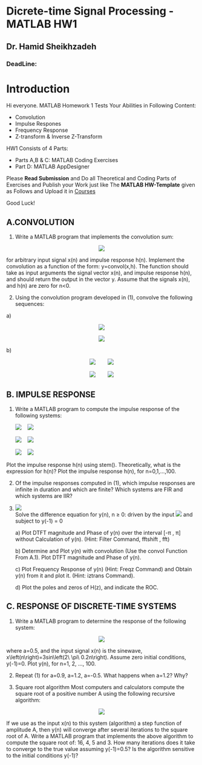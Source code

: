 # Dicrete-time Signal Processing - MATLAB HW1
## Dr. Hamid Sheikhzadeh
### DeadLine: 



# Introduction
Hi everyone.
MATLAB Homework 1 Tests Your Abilities in Following Content:
- Convolution
- Impulse Respones
- Frequency Response
- Z-transform & Inverse Z-Transform

HW1 Consists of 4 Parts:
- Parts A,B & C: MATLAB Coding Exercises
- Part D: MATLAB AppDesigner

Please **Read Submission** and Do all Theoretical and Coding Parts of Exercises and Publish your Work just like The **MATLAB HW-Template** given as Follows and Upload it in [Courses](https://courses.aut.ac.ir/)

Good Luck!

## A.CONVOLUTION
1. Write a MATLAB program that implements the convolution sum:

<p align="center">
  <img src="https://render.githubusercontent.com/render/math?math=y\left(n\right)=\sum_{k=-\infty}^{\infty}x\left(k\right)h\left(n-k\right)">
</p>

for arbitrary input signal x(n) and impulse response h(n). Implement the convolution as a function of the form: y=convol(x,h). The function should take as input 		arguments the signal vector x(n), and impulse response h(n), and should return the output in the vector y. Assume that the signals x(n), and h(n) are zero for n<0.


2. Using the convolution program developed in (1), convolve the following sequences:


a)<p align="center">
  <img src="https://render.githubusercontent.com/render/math?math=x_1\left(n\right)=\left[1,1,1,1,1\right]">
</p>

<p align="center">
  <img src="https://render.githubusercontent.com/render/math?math=x_2\left(n\right)=\left[1,1,1,1,1,1,1\right]">
</p>

b)<p align="center">
  <img src="https://render.githubusercontent.com/render/math?math=x_1\left(n\right)={0.5}^n">&nbsp;&nbsp;&nbsp;&nbsp;&nbsp;&nbsp;&nbsp;&nbsp;<img src="https://render.githubusercontent.com/render/math?math=0\le n\le100">
</p>

<p align="center">
  <img src="https://render.githubusercontent.com/render/math?math=x_2\left(n\right)={0.9}^n">&nbsp;&nbsp;&nbsp;&nbsp;&nbsp;&nbsp;&nbsp;&nbsp;<img src="https://render.githubusercontent.com/render/math?math=0\le n\le100">
</p>

## B. IMPULSE RESPONSE
1. Write a MATLAB program to compute the impulse response of the following systems:

	<img src="https://render.githubusercontent.com/render/math?math=a)">&nbsp;&nbsp;&nbsp;&nbsp;<img src="https://render.githubusercontent.com/render/math?math=y\left(n\right)=4.5x\left(n\right)%2B0.8y\left(n-1\right)">
   
	<img src="https://render.githubusercontent.com/render/math?math=b)">&nbsp;&nbsp;&nbsp;&nbsp;<img src="https://render.githubusercontent.com/render/math?math=y\left(n\right)=x\left(n\ -\ 1\right)%2B0.2y\left(n\ -\ 1\right)%2B0.15y\left(n\ -\ 2\right)%2B1.7x\left(n\ -\ 2\right)">

	<img src="https://render.githubusercontent.com/render/math?math=c)">&nbsp;&nbsp;&nbsp;&nbsp;<img src="https://render.githubusercontent.com/render/math?math=y\left(n\right)=4.5x\left(n\right)%2B2.3x\left(n-2\right)%2B4x\left(n-4\right)">
   
   
Plot the impulse response h(n) using stem(). Theoretically, what is the expression for h(n)? Plot the impulse response h(n), for n=0,1,…,100.

2. Of the impulse responses computed in (1), which impulse responses are infinite in
duration and which are finite? Which systems are FIR and which systems are IIR?


3. <img src="https://render.githubusercontent.com/render/math?math={\color{Red} Only for B1.b!!!}"><br> Solve the difference equation for y(n), n ≥ 0: driven by the input <img src="https://render.githubusercontent.com/render/math?math=x\left(n\right)=\left(\frac{1}{2}\right)^nu\left[n\right]"> and subject to y(-1) = 0

	a) Plot DTFT magnitude and Phase of y(n) over the interval [-π , π] without Calculation of y(n). (Hint: Filter Command, fftshift , fft)

	b) Determine and Plot y(n) with convolution (Use the convol Function From A.1). Plot DTFT magnitude and Phase of y(n).

	c) Plot Frequency Response of y(n) (Hint: Freqz Command) and Obtain y(n) from it and plot it. (Hint: iztrans Command).

	d) Plot the poles and zeros of H(z), and indicate the ROC.
	
## C. RESPONSE OF DISCRETE-TIME SYSTEMS	
	
1. Write a MATLAB program to determine the response of the following system:

<p align="center">
  <img src="https://render.githubusercontent.com/render/math?math=y\left(n\right)=4.5x\left(n\right)%2Bay\left(n-1\right)">
</p>

where a=0.5, and the input signal x(n) is the sinewave, x\left(n\right)=3sin\left(2\ \pi\ 0.2n\right). Assume zero initial conditions, y(-1)=0.
 Plot y(n), for n=1, 2, …, 100.

2. Repeat (1) for a=0.9, a=1.2, a=-0.5. What happens when a=1.2? Why?

3. Square root algorithm
Most computers and calculators compute the square root of a positive number A using the following recursive algorithm:

<p align="center">
  <img src="https://render.githubusercontent.com/render/math?math=y\left(n\right)=\frac{1}{2}\left[y\left(n-1\right)%2B\frac{x\left(n\right)}{y\left(n-1\right)}\right]">
</p>

If we use as the input x(n) to this system (algorithm) a step function of amplitude A,
then y(n) will converge after several iterations to the square root of A.
Write a MATLAB program that implements the above algorithm to compute the
square root of: 16, 4, 5 and 3. How many iterations does it take to converge to the true
value assuming y(-1)=0.5? Is the algorithm sensitive to the initial conditions y(-1)?

















